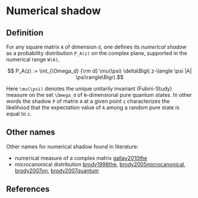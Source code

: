 # Numerical shadow

## Definition

For any square matrix `A` of dimension `d`, one defines its *numerical
shadow* as a probability distribution `P_A(z)` on the complex plane,
supported in the numerical range `W(A)`,

``` math
 P_A(z) :=
\int_{\Omega_d} {\rm d} \mu(\psi) \delta\Bigl( z-\langle
\psi |A| \psi\rangle\Bigr).
```

Here `\mu(\psi)` denotes the unique unitarily invariant (Fubini-Study)
measure on the set `\Omega_d` of `N`-dimensional pure quantum states. In
other words the shadow `P` of matrix `A` at a given point `z`
characterizes the likelihood that the expectation value of `A` among a
random pure state is equal to `z`.

## Other names

Other names for numerical shadow found in literature:

  - numerical measure of a complex matrix [gallay2010the](@cite)
  - microcanonical distribution [brody1998the](@cite),
    [brody2005microcanonical](@cite), [brody2007on](@cite),
    [brody2007quantum](@cite)

## References
